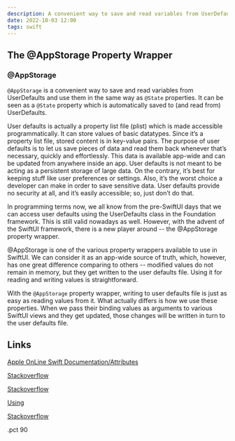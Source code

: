```yaml
---
description: A convenient way to save and read variables from UserDefaults and use them in the same way as @State properties.
date: 2022-10-03 12:00
tags: swift
---
```

## The **@AppStorage** Property Wrapper

### @AppStorage  

`@AppStorage` is a convenient way to save and read variables from UserDefaults and use them in the same way as `@State` properties. It can be seen as a `@State` property which is automatically saved to (and read from) UserDefaults.  

User defaults is actually a property list file (plist) which is made accessible programmatically. It can store values of basic datatypes. Since it’s a property list file, stored content is in key-value pairs. The purpose of user defaults is to let us save pieces of data and read them back whenever that’s necessary, quickly and effortlessly. This data is available app-wide and can be updated from anywhere inside an app. User defaults is not meant to be acting as a persistent storage of large data. On the contrary, it’s best for keeping stuff like user preferences or settings. Also, it’s the worst choice a developer can make in order to save sensitive data. User defaults provide no security at all, and it’s easily accessible; so, just don’t do that.  

In programming terms now, we all know from the pre-SwiftUI days that we can access user defaults using the UserDefaults class in the Foundation framework. This is still valid nowadays as well. However, with the advent of the SwiftUI framework, there is a new player around -- the @AppStorage property wrapper.  

@AppStorage is one of the various property wrappers available to use in SwiftUI. We can consider it as an app-wide source of truth, which, however, has one great difference comparing to others --  modified values do not remain in memory, but they get written to the user defaults file. Using it for reading and writing values is straightforward.

With the `@AppStorage` property wrapper, writing to user defaults file is just as easy as reading values from it. What actually differs is how we use these properties. When we pass their binding values as arguments to various SwiftUI views and they get updated, those changes will be written in turn to the user defaults file.  

## Links

[Apple OnLine Swift Documentation/Attributes](https://docs.swift.org/swift-book/ReferenceManual/Attributes.html)  

[Stackoverflow](https://stackoverflow.com/questions/65587932/store-custom-data-type-in-appstorage-with-optional-initializer)  

[Stackoverflow](https://stackoverflow.com/questions/66308518/swiftui-best-practice-for-using-appstorage-for-settings-how-to-read-the-userde) 

[Using](https://serialcoder.dev/text-tutorials/swiftui/using-the-appstorage-property-wrapper-in-swiftui/)  

[Stackoverflow](https://stackoverflow.com/questions/65515378/why-is-my-appstorage-not-working-on-swiftui)  

.pct 90

